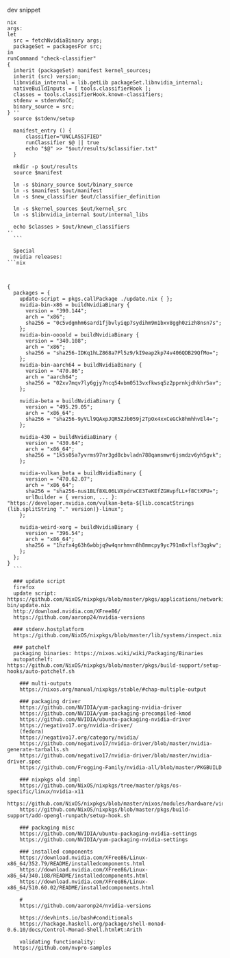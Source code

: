 dev snippet
  ```
  nix
  args:
  let
    src = fetchNvidiaBinary args;
    packageSet = packagesFor src;
  in
  runCommand "check-classifier"
  {
    inherit (packageSet) manifest kernel_sources;
    inherit (src) version;
    libnvidia_internal = lib.getLib packageSet.libnvidia_internal;
    nativeBuildInputs = [ tools.classifierHook ];
    classes = tools.classifierHook.known-classifiers;
    stdenv = stdenvNoCC;
    binary_source = src;
  } ''
    source $stdenv/setup

    manifest_entry () {
        classifier="UNCLASSIFIED"
        runClassifier $@ || true
        echo "$@" >> "$out/results/$classifier.txt"
    }

    mkdir -p $out/results
    source $manifest

    ln -s $binary_source $out/binary_source
    ln -s $manifest $out/manifest
    ln -s $new_classifier $out/classifier_definition

    ln -s $kernel_sources $out/kernel_src
    ln -s $libnvidia_internal $out/internal_libs

    echo $classes > $out/known_classifiers
  ''
    ```

    Special
    nvidia releases:
  ```nix



  {
    packages = {
      update-script = pkgs.callPackage ./update.nix { };
      nvidia-bin-x86 = buildNvidiaBinary {
        version = "390.144";
        arch = "x86";
        sha256 = "0c5vdgmhm6sard1fjbvlyiqp7sydihm9m1bxv8ggh0zizh8nsn7s";
      };
      nvidia-bin-oooold = buildNvidiaBinary {
        version = "340.108";
        arch = "x86";
        sha256 = "sha256-IDKq1hLZ868a7Pl5z9/kI9eap2kp74v406QDB29QfMo=";
      };
      nvidia-bin-aarch64 = buildNvidiaBinary {
        version = "470.86";
        arch = "aarch64";
        sha256 = "02xv7mqv7ly6gjy7ncq54vbm0513vxfkwsq5z2pprnkjdhkhr5av";
      };

      nvidia-beta = buildNvidiaBinary {
        version = "495.29.05";
        arch = "x86_64";
        sha256 = "sha256-9yVLl9QAxpJQR5ZJb059j2TpOx4xxCeGCk8hmhhvEl4=";
      };

      nvidia-430 = buildNvidiaBinary {
        version = "430.64";
        arch = "x86_64";
        sha256 = "1k5s05a7yvrms97nr3gd8cbvladn788qamsmwr6jsmdzv6yh5gvk";
      };

      nvidia-vulkan_beta = buildNvidiaBinary {
        version = "470.62.07";
        arch = "x86_64";
        sha256 = "sha256-nus1BLf8XL06LVXpdrwCE3TeKEfZGHvpfLL+f8CtXPU=";
        urlBuilder = { version, ... }: "https://developer.nvidia.com/vulkan-beta-${lib.concatStrings (lib.splitString "." version)}-linux";
      };

      nvidia-weird-xorg = buildNvidiaBinary {
        version = "396.54";
        arch = "x86_64";
        sha256 = "1hzfx4g63h6wbbjq9w4qnrhmvn8h8mmcpy9yc791m8xflsf3qgkw";
      };
    };
  }
    ```

    ### update script
    firefox
    update script: https://github.com/NixOS/nixpkgs/blob/master/pkgs/applications/networking/browsers/firefox-bin/update.nix
    http://download.nvidia.com/XFree86/
    https://github.com/aaronp24/nvidia-versions

    ### stdenv.hostplatform
    https://github.com/NixOS/nixpkgs/blob/master/lib/systems/inspect.nix

    ### patchelf
    packaging binaries: https://nixos.wiki/wiki/Packaging/Binaries
    autopatchelf: https://github.com/NixOS/nixpkgs/blob/master/pkgs/build-support/setup-hooks/auto-patchelf.sh

      ### multi-outputs
      https://nixos.org/manual/nixpkgs/stable/#chap-multiple-output

      ### packaging driver
      https://github.com/NVIDIA/yum-packaging-nvidia-driver
      https://github.com/NVIDIA/yum-packaging-precompiled-kmod
      https://github.com/NVIDIA/ubuntu-packaging-nvidia-driver
      https://negativo17.org/nvidia-driver/
      (fedora)
      https://negativo17.org/category/nvidia/
      https://github.com/negativo17/nvidia-driver/blob/master/nvidia-generate-tarballs.sh
      https://github.com/negativo17/nvidia-driver/blob/master/nvidia-driver.spec
      https://github.com/Frogging-Family/nvidia-all/blob/master/PKGBUILD

      ### nixpkgs old impl
      https://github.com/NixOS/nixpkgs/tree/master/pkgs/os-specific/linux/nvidia-x11
      https://github.com/NixOS/nixpkgs/blob/master/nixos/modules/hardware/video/nvidia.nix
      https://github.com/NixOS/nixpkgs/blob/master/pkgs/build-support/add-opengl-runpath/setup-hook.sh

      ### packaging misc
      https://github.com/NVIDIA/ubuntu-packaging-nvidia-settings
      https://github.com/NVIDIA/yum-packaging-nvidia-settings

      ### installed components
      https://download.nvidia.com/XFree86/Linux-x86_64/352.79/README/installedcomponents.html
      https://download.nvidia.com/XFree86/Linux-x86_64/340.108/README/installedcomponents.html
      https://download.nvidia.com/XFree86/Linux-x86_64/510.60.02/README/installedcomponents.html

      #
      https://github.com/aaronp24/nvidia-versions

      https://devhints.io/bash#conditionals
      https://hackage.haskell.org/package/shell-monad-0.6.10/docs/Control-Monad-Shell.html#t:Arith

      validating functionality:
    https://github.com/nvpro-samples
